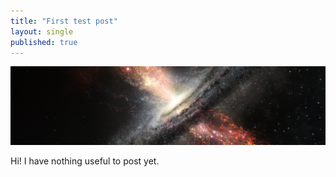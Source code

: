 ```yaml
---
title: "First test post"
layout: single
published: true
---
```

![splash](/assets/images/splash.jpg)

Hi! I have nothing useful to post yet.
